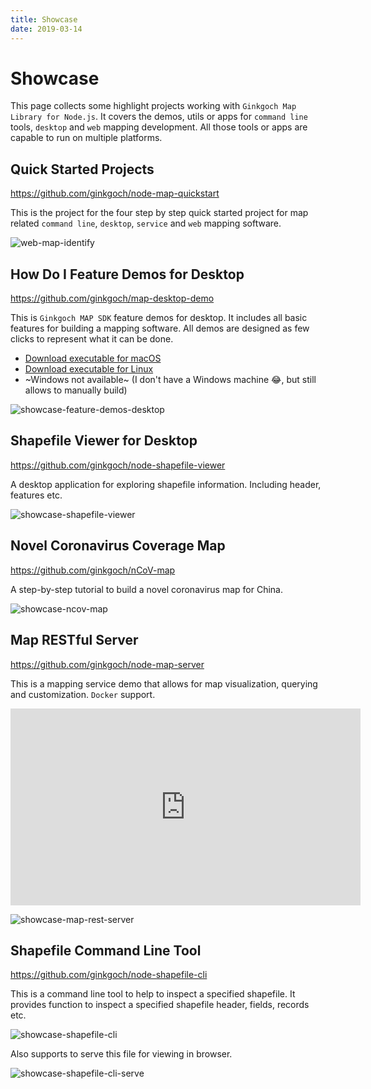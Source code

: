 ```yaml
---
title: Showcase
date: 2019-03-14
---
```

# Showcase
This page collects some highlight projects working with `Ginkgoch Map Library for Node.js`. It covers the demos, utils or apps for `command line` tools, `desktop` and `web` mapping development. All those tools or apps are capable to run on multiple platforms.

## Quick Started Projects
https://github.com/ginkgoch/node-map-quickstart

This is the project for the four step by step quick started project for map related `command line`, `desktop`, `service` and `web` mapping software.

![web-map-identify](/guide/assets/web-map-identify.gif)

## How Do I Feature Demos for Desktop
https://github.com/ginkgoch/map-desktop-demo

This is `Ginkgoch MAP SDK` feature demos for desktop. It includes all basic features for building a mapping software. All demos are designed as few clicks to represent what it can be done.

* [Download executable for macOS](https://ginkgoch.s3.us-east-2.amazonaws.com/desktop-demo/ginkgoch-feature-demos-for-desktop-1.0.0-mac.zip)
* [Download executable for Linux](https://ginkgoch.s3.us-east-2.amazonaws.com/desktop-demo/ginkgoch-feature-demos-for-desktop-1.0.0.AppImage)
* ~Windows not available~ (I don't have a Windows machine 😂, but still allows to manually build)

![showcase-feature-demos-desktop](/guide/assets/showcase-feature-demos-desktop.png)

## Shapefile Viewer for Desktop
https://github.com/ginkgoch/node-shapefile-viewer

A desktop application for exploring shapefile information. Including header, features etc.

![showcase-shapefile-viewer](/guide/assets/showcase-shapefile-viewer.png)

## Novel Coronavirus Coverage Map
https://github.com/ginkgoch/nCoV-map

A step-by-step tutorial to build a novel coronavirus map for China.

![showcase-ncov-map](/guide/assets/showcase-ncov-map.png)

## Map RESTful Server
https://github.com/ginkgoch/node-map-server

This is a mapping service demo that allows for map visualization, querying and customization. `Docker` support.

<iframe width="560" height="315" src="https://www.youtube.com/embed/EvgRDlh0V6E" frameborder="0" allow="accelerometer; autoplay; encrypted-media; gyroscope; picture-in-picture" allowfullscreen></iframe>

![showcase-map-rest-server](/guide/assets/showcase-map-rest-server.png)

## Shapefile Command Line Tool
https://github.com/ginkgoch/node-shapefile-cli

This is a command line tool to help to inspect a specified shapefile. It provides function to inspect a specified shapefile header, fields, records etc.

![showcase-shapefile-cli](/guide/assets/showcase-shapefile-cli.gif)

Also supports to serve this file for viewing in browser.

![showcase-shapefile-cli-serve](/guide/assets/showcase-shapefile-cli-serve.png)

